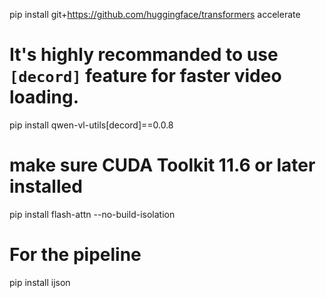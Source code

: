pip install git+https://github.com/huggingface/transformers accelerate

# It's highly recommanded to use `[decord]` feature for faster video loading.
pip install qwen-vl-utils[decord]==0.0.8

# make sure CUDA Toolkit 11.6 or later installed
pip install flash-attn --no-build-isolation

# For the pipeline
pip install ijson
